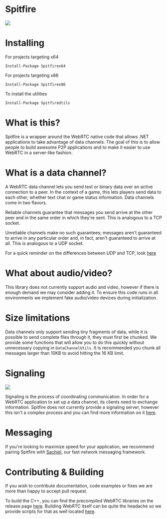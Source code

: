 # Spitfire

![](https://i.imgur.com/XFsqa6I.png)

# Installing

For projects targeting x64 

```
Install-Package Spitfirex64
```

For projects targeting x86
```
Install-Package Spitfirex86
```

To install the utilities 

```
Install-Package SpitfireUtils
```


# What is this?

Spitfire is a wrapper around the WebRTC native code that allows .NET applications to take advantage of data channels. The goal of this is to allow people to build awesome P2P applications and to make it easier to use WebRTC in a server-like fashion. 

# What is a data channel?

A WebRTC data channel lets you send text or binary data over an active connection to a peer. In the context of a game, this lets players send data to each other, whether text chat or game status information. Data channels come in two flavors.

Reliable channels guarantee that messages you send arrive at the other peer and in the same order in which they're sent. This is analogous to a TCP socket.

Unreliable channels make no such guarantees; messages aren't guaranteed to arrive in any particular order and, in fact, aren't guaranteed to arrive at all. This is analogous to a UDP socket.

For a quick reminder on the differences between UDP and TCP, look [here](https://support.holmsecurity.com/hc/en-us/articles/212963869-What-is-the-difference-between-TPC-and-UDP-)

# What about audio/video?

This library does not currently support audio and video, however if there is enough demand we may consider adding it. To ensure this code runs in all environments we implement fake audio/video devices during initialization.  


# Size limitations 

Data channels only support sending tiny fragments of data, while it is possible to send complete files through it, they must first be chunked. We provide some functions that will allow you to do this quickly without unnecessary copying in ```DataChannelUtils```. It is recommended you chunk all messages larger than 10KB to avoid hitting the 16 KB limit. 

# Signaling 


![](https://i.imgur.com/tY0yv7M.png)

Signaling is the process of coordinating communication. In order for a WebRTC application to set up a data channel, its clients need to exchange information. Spitfire does not currently provide a signaling server, however this isn't a complex process and you can find more information on it [here](https://www.html5rocks.com/en/tutorials/webrtc/infrastructure/). 


# Messaging 

If you're looking to maximize speed for your application, we recommend pairing Spitfire with [Sachiel](https://github.com/RainwayApp/sachiel-net), our fast network messaging framework.

# Contributing & Building

If you wish to contribute documentation, code examples or fixes we are more than happy to accept pull request.

To build the C++, you can find the precompiled WebRTC libraries on the release page [here](https://github.com/RainwayApp/spitfire/releases). Building WebRTC itself can be quite the headache so we provide scripts for that as well located [here](https://github.com/RainwayApp/webrtc-build-scripts/).